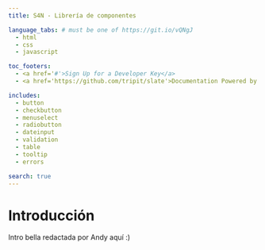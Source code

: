 ```yaml
---
title: S4N - Librería de componentes

language_tabs: # must be one of https://git.io/vQNgJ
  - html
  - css
  - javascript

toc_footers:
  - <a href='#'>Sign Up for a Developer Key</a>
  - <a href='https://github.com/tripit/slate'>Documentation Powered by Slate</a>

includes:
  - button
  - checkbutton
  - menuselect
  - radiobutton
  - dateinput
  - validation
  - table
  - tooltip
  - errors

search: true
---
```


# Introducción

Intro bella redactada por Andy aquí :)
